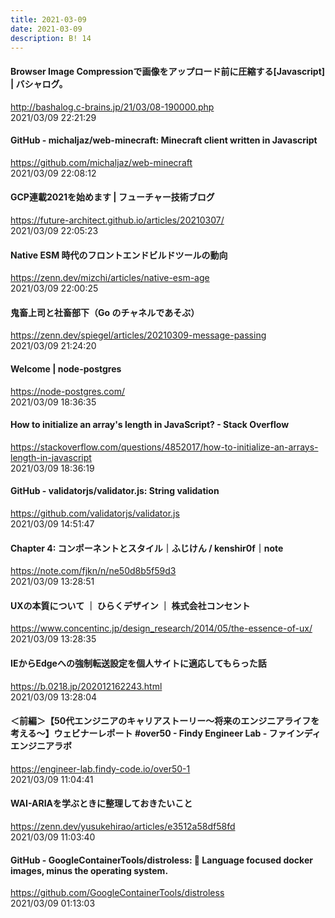 ```yaml
---
title: 2021-03-09
date: 2021-03-09
description: B! 14
---
```


#### Browser Image Compressionで画像をアップロード前に圧縮する[Javascript] | バシャログ。
http://bashalog.c-brains.jp/21/03/08-190000.php<br>
2021/03/09 22:21:29<br>


#### GitHub - michaljaz/web-minecraft: Minecraft client written in Javascript
https://github.com/michaljaz/web-minecraft<br>
2021/03/09 22:08:12<br>


#### GCP連載2021を始めます | フューチャー技術ブログ
https://future-architect.github.io/articles/20210307/<br>
2021/03/09 22:05:23<br>


#### Native ESM 時代のフロントエンドビルドツールの動向
https://zenn.dev/mizchi/articles/native-esm-age<br>
2021/03/09 22:00:25<br>


#### 鬼畜上司と社畜部下（Go のチャネルであそぶ）
https://zenn.dev/spiegel/articles/20210309-message-passing<br>
2021/03/09 21:24:20<br>


#### Welcome | node-postgres
https://node-postgres.com/<br>
2021/03/09 18:36:35<br>


#### How to initialize an array's length in JavaScript? - Stack Overflow
https://stackoverflow.com/questions/4852017/how-to-initialize-an-arrays-length-in-javascript<br>
2021/03/09 18:36:19<br>


#### GitHub - validatorjs/validator.js: String validation
https://github.com/validatorjs/validator.js<br>
2021/03/09 14:51:47<br>


#### Chapter 4: コンポーネントとスタイル｜ふじけん / kenshir0f｜note
https://note.com/fjkn/n/ne50d8b5f59d3<br>
2021/03/09 13:28:51<br>


#### UXの本質について ｜ ひらくデザイン ｜ 株式会社コンセント
https://www.concentinc.jp/design_research/2014/05/the-essence-of-ux/<br>
2021/03/09 13:28:35<br>


#### IEからEdgeへの強制転送設定を個人サイトに適応してもらった話
https://b.0218.jp/202012162243.html<br>
2021/03/09 13:28:04<br>


#### ＜前編＞【50代エンジニアのキャリアストーリー～将来のエンジニアライフを考える～】ウェビナーレポート #over50 - Findy Engineer Lab - ファインディエンジニアラボ
https://engineer-lab.findy-code.io/over50-1<br>
2021/03/09 11:04:41<br>


#### WAI-ARIAを学ぶときに整理しておきたいこと
https://zenn.dev/yusukehirao/articles/e3512a58df58fd<br>
2021/03/09 11:03:40<br>


#### GitHub - GoogleContainerTools/distroless: 🥑 Language focused docker images, minus the operating system.
https://github.com/GoogleContainerTools/distroless<br>
2021/03/09 01:13:03<br>


